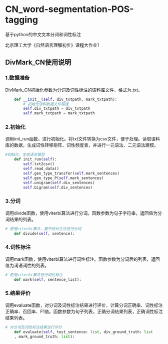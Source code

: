 # CN_word-segmentation-POS-tagging

基于python的中文文本分词和词性标注   

北京理工大学《自然语言理解初步》课程大作业1

## DivMark_CN使用说明

### 1.数据准备

DivMark_CN初始化参数为分词及词性标注的语料库文件，格式为.txt。

```python
    def __init__(self, div_txtpath, mark_txtpath):
        # 初始化语料数据文件路径
        self.div_txtpath = div_txtpath
        self.mark_txtpath = mark_txtpath
```

### 2.初始化

调用init_run函数，进行初始化。将txt文件转换为csv文件，便于处理。读取语料库的数据，生成词性转移矩阵、词性频度表，并进行一元语法、二元语法建模。

```python
#初始化，生成语言模型
    def init_run(self):
        self.txt2csv()
        self.read_data()
        self.gen_type_transfer(self.mark_sentences)
        self.gen_type_P(self.mark_sentences)
        self.unigram(self.div_sentences)
        self.bigram(self.div_sentences)
```

### 3.分词

调用divide函数，使用viterbi算法进行分词。函数参数为句子字符串，返回值为分词结果的列表。

```python
# 使用viterbi算法，基于统计方法进行分词
    def divide(self, sentence):
```

### 4.词性标注

调用mark函数，使用viterbi算法进行词性标注。函数参数为分词后的列表，返回值为词语词性的列表。

```python
# 使用viterbi算法进行词性标注
    def mark(self, sentence_list):
```

### 5.结果评价

调用evaluate函数，对分词及词性标注结果进行评价，计算分词正确率、词性标注正确率、召回率、F1值。函数参数为句子列表，正确分词结果列表，正确词性标注结果列表。

```python
# 对分词及词性标注结果进行评价
    def evaluate(self, test_sentence: list, div_ground_truth: list
    , mark_ground_truth: list):
```
